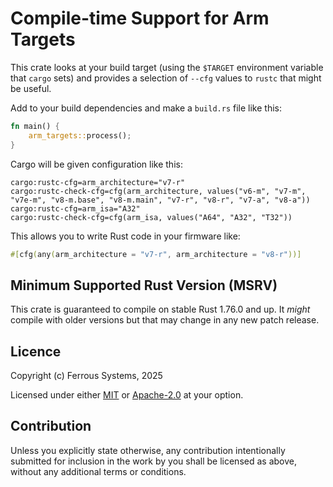 # Compile-time Support for Arm Targets

This crate looks at your build target (using the `$TARGET` environment variable
that `cargo` sets) and provides a selection of `--cfg` values to `rustc` that
might be useful.

Add to your build dependencies and make a `build.rs` file like this:

```rust
fn main() {
    arm_targets::process();
}
```

Cargo will be given configuration like this:

```text
cargo:rustc-cfg=arm_architecture="v7-r"
cargo:rustc-check-cfg=cfg(arm_architecture, values("v6-m", "v7-m", "v7e-m", "v8-m.base", "v8-m.main", "v7-r", "v8-r", "v7-a", "v8-a"))
cargo:rustc-cfg=arm_isa="A32"
cargo:rustc-check-cfg=cfg(arm_isa, values("A64", "A32", "T32"))
```

This allows you to write Rust code in your firmware like:

```rust
#[cfg(any(arm_architecture = "v7-r", arm_architecture = "v8-r"))]
```

## Minimum Supported Rust Version (MSRV)

This crate is guaranteed to compile on stable Rust 1.76.0 and up. It *might*
compile with older versions but that may change in any new patch release.

## Licence

Copyright (c) Ferrous Systems, 2025

Licensed under either [MIT](./LICENSE-MIT) or [Apache-2.0](./LICENSE-APACHE) at
your option.

## Contribution

Unless you explicitly state otherwise, any contribution intentionally submitted
for inclusion in the work by you shall be licensed as above, without any
additional terms or conditions.
